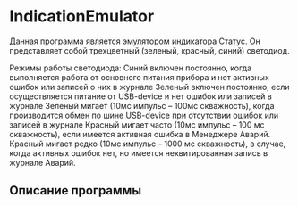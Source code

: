 # IndicationEmulator
Данная программа является эмулятором индикатора Статус. 
Он представляет собой трехцветный (зеленый, красный, синий) светодиод.

Режимы работы светодиода:
Синий включен постоянно, когда выполняется работа от основного питания прибора и нет активных ошибок или записей о них в журнале
Зеленый включен постоянно, если осуществляется питание от USB-device и нет ошибок или записей в журнале
Зеленый мигает (10мс импульс – 100мс скважность), когда производится обмен по шине USB-device при отсутствии ошибок или записей в журнале
Красный мигает часто (10мс импульс – 100 мс скважность), если имеется активная ошибка в Менеджере Аварий.
Красный мигает редко (10мс импульс – 1000 мс скважность), в случае, когда активных ошибок нет, но имеется неквитированная запись в журнале Аварий.

## Описание программы
